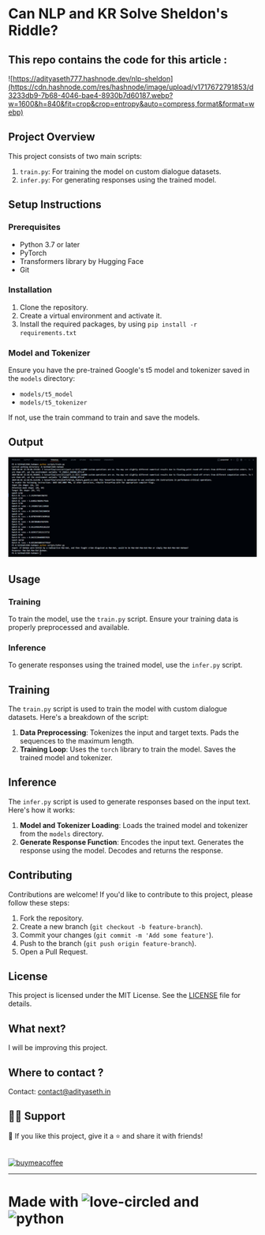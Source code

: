 # Can NLP and KR Solve Sheldon's Riddle?
## This repo contains the code for this article :
![https://adityaseth777.hashnode.dev/nlp-sheldon](https://cdn.hashnode.com/res/hashnode/image/upload/v1717672791853/d3233db9-7b68-4046-bae4-8930b7d60187.webp?w=1600&h=840&fit=crop&crop=entropy&auto=compress,format&format=webp)


## Project Overview

This project consists of two main scripts:
1. `train.py`: For training the model on custom dialogue datasets.
2. `infer.py`: For generating responses using the trained model.

## Setup Instructions

### Prerequisites

- Python 3.7 or later
- PyTorch
- Transformers library by Hugging Face
- Git

### Installation

1. Clone the repository.
2. Create a virtual environment and activate it.
3. Install the required packages, by using `pip install -r requirements.txt`

### Model and Tokenizer

Ensure you have the pre-trained Google's t5 model and tokenizer saved in the `models` directory:
- `models/t5_model`
- `models/t5_tokenizer`

If not, use the train command to train and save the models.


## Output
![](./image/1717607383577.png)

## Usage

### Training

To train the model, use the `train.py` script. Ensure your training data is properly preprocessed and available.

### Inference

To generate responses using the trained model, use the `infer.py` script.

## Training

The `train.py` script is used to train the model with custom dialogue datasets. Here's a breakdown of the script:

1. **Data Preprocessing**: Tokenizes the input and target texts. Pads the sequences to the maximum length.
2. **Training Loop**: Uses the `torch` library to train the model. Saves the trained model and tokenizer.

## Inference

The `infer.py` script is used to generate responses based on the input text. Here's how it works:

1. **Model and Tokenizer Loading**: Loads the trained model and tokenizer from the `models` directory.
2. **Generate Response Function**: Encodes the input text. Generates the response using the model. Decodes and returns the response.


## Contributing

Contributions are welcome! If you'd like to contribute to this project, please follow these steps:

1. Fork the repository.
2. Create a new branch (`git checkout -b feature-branch`).
3. Commit your changes (`git commit -m 'Add some feature'`).
4. Push to the branch (`git push origin feature-branch`).
5. Open a Pull Request.

## License

This project is licensed under the MIT License. See the [LICENSE](LICENSE) file for details.

## What next?

I will be improving this project.

## Where to contact ?

Contact: [contact@adityaseth.in](mailto:contact@adityaseth.in?subject=Email%20owing%20to%20adityaseth.in&body=Greetings%2C%0AI%20am%20%5Bname%5D.%20I%20just%20came%20across%20your%20website%20and%20was%20hoping%20to%20talk%20to%20you%20about%20something.)

## 🙋‍♂️ Support

💙 If you like this project, give it a ⭐ and share it with friends! <br><br>

[<img width="200" height="70" src="https://i.postimg.cc/R0cqPmDf/bmc-button.png" alt="buymeacoffee">](https://www.buymeacoffee.com/adityaseth)

---

# Made with <img width="40" height="40" src="https://img.icons8.com/clouds/100/love-circled.png" alt="love-circled"/> and <img width="40" height="40" src="https://img.icons8.com/clouds/100/python.png" alt="python"/>
